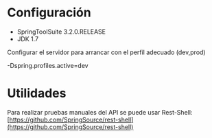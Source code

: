 # Configuración #

- SpringToolSuite 3.2.0.RELEASE
- JDK 1.7


Configurar el servidor para arrancar con el perfil adecuado (dev,prod)

-Dspring.profiles.active=dev


# Utilidades #
Para realizar pruebas manuales del API se puede usar Rest-Shell: [https://github.com/SpringSource/rest-shell](https://github.com/SpringSource/rest-shell) 

